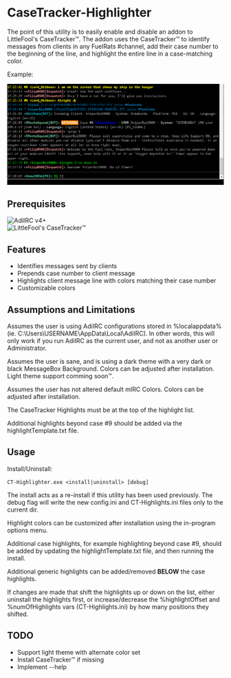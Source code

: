# CaseTracker-Highlighter

The point of this utility is to easily enable and disable an addon to LittleFool's CaseTracker™. The addon uses the CaseTracker™ to identify messages from clients in any FuelRats #channel, add their case number to the beginning of the line, and highlight the entire line in a case-matching color.

Example:

![Highlighting example](/Images/example.png)

## Prerequisites

![AdiIRC](https://adiirc.com/) v4+  
![LittleFool's CaseTracker™](https://github.com/LittleFool/fuelrats-casetracker)

## Features

- Identifies messages sent by clients
- Prepends case number to client message
- Highlights client message line with colors matching their case number
- Customizable colors

## Assumptions and Limitations

Assumes the user is using AdiIRC configurations stored in %localappdata% (ie. C:\Users\USERNAME\AppData\Local\AdiIRC). In other words, this will only work if you run AdiIRC as the current user, and not as another user or Administrator.

Assumes the user is sane, and is using a dark theme with a very dark or black MessageBox Background. Colors can be adjusted after installation. Light theme support comming soon™.

Assumes the user has not altered default mIRC Colors. Colors can be adjusted after installation.

The CaseTracker Highlights must be at the top of the highlight list.

Additional highlights beyond case #9 should be added via the highlightTemplate.txt file.

## Usage

Install/Uninstall:  
```
CT-Highlighter.exe <install|uninstall> [debug]
```

The install acts as a re-install if this utility has been used previously. The debug flag will write the new config.ini and CT-Highlights.ini files only to the current dir.

Highlight colors can be customized after installation using the in-program options menu.

Additional case highlights, for example highlighting beyond case #9, should be added by updating the highlightTemplate.txt file, and then running the install.

Additional generic highlights can be added/removed **BELOW** the case highlights.

If changes are made that shift the highlights up or down on the list, either uninstall the highlights first, or increase/decrease the %highlightOffset and %numOfHighlights vars (CT-Highlights.ini) by how many positions they shifted.

## TODO

- Support light theme with alternate color set
- Install CaseTracker™ if missing
- Implement --help
